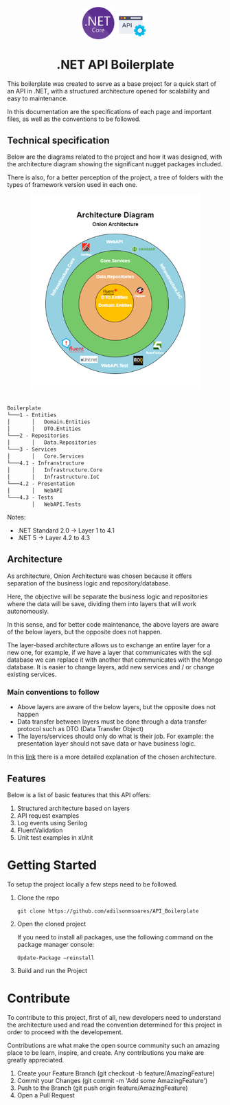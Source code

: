<div align="center" style="text-align:center">
<div style="disply:flex; justify-content: center;">

<img src=".readme/images/dotNetCore.png" alt="Dot NET Core pic" width="75" height="auto">
<img src=".readme/images/api.png" alt="API pic" width="75" height="auto">

</div>

# .NET API Boilerplate

</div>

This boilerplate was created to serve as a base project for a quick start of an API in .NET, with a structured architecture opened for scalability and easy to maintenance.

In this documentation are the specifications of each page and important files, as well as the conventions to be followed.

## Technical specification 
Below are the diagrams related to the project and how it was designed, with the architecture diagram showing the significant nugget packages included.

There is also, for a better perception of the project, a tree of folders with the types of framework version used in each one.

<div align="center" style="text-align:center">
<img src=".readme/images/diagrams.png" alt="Onion Architecture Diagram" width="400" height="auto">
</div>
<br/>

```
Boilerplate
└───1 - Entities
│       │   Domain.Entities
│       │   DTO.Entities
└───2 - Repositories
│       │   Data.Repositories
└───3 - Services
│       │   Core.Services
└───4.1 - Infranstructure
│       │   Infrastructure.Core
│       │   Infrastructure.IoC
└───4.2 - Presentation
│       │   WebAPI
└───4.3 - Tests 
        │   WebAPI.Tests
```

Notes:
* .NET Standard 2.0 &#8594; Layer 1 to 4.1
* .NET 5 &#8594; Layer 4.2 to 4.3
   
## Architecture
As architecture, Onion Architecture was chosen because it offers separation of the business logic and repository/database.

Here, the objective will be separate the business logic and repositories where the data will be save, dividing them into layers that will work autonomously.

In this sense, and for better code maintenance, the above layers are aware of the below layers, but the opposite does not happen.

The layer-based architecture allows us to exchange an entire layer for a new one, for example, if we have a layer that communicates with the sql database we can replace it with another that communicates with the Mongo database. It is easier to change layers, add new services and / or change existing services.

### Main conventions to follow

* Above layers are aware of the below layers, but the opposite does not happen
* Data transfer between layers must be done through a data transfer protocol such as DTO (Data Transfer Object)
* The layers/services should only do what is their job. For example: the presentation layer should not save data or have business logic.

In this [link](https://www.codeguru.com/csharp/understanding-onion-architecture) there is a more detailed explanation of the chosen architecture.

## Features
Below is a list of basic features that this API offers:
1. Structured architecture based on layers
2. API request examples
3. Log events using Serilog
4. FluentValidation
5. Unit test examples in xUnit

# Getting Started
To setup the project locally a few steps need to be followed.

1. Clone the repo 
    ```
    git clone https://github.com/adilsonmsoares/API_Boilerplate
    ```
2. Open the cloned project
   
   If you need to install all packages, use the following command on the package manager console:
   
    ```
    Update-Package –reinstall
    ```
3. Build and run the Project

# Contribute
To contribute to this project, first of all, new developers need to understand the architecture used and read the convention determined for this project in order to proceed with the developement.

Contributions are what make the open source community such an amazing place to be learn, inspire, and create. Any contributions you make are greatly appreciated.

1. Create your Feature Branch (git checkout -b feature/AmazingFeature)
2. Commit your Changes (git commit -m 'Add some AmazingFeature')
3. Push to the Branch (git push origin feature/AmazingFeature)
4. Open a Pull Request